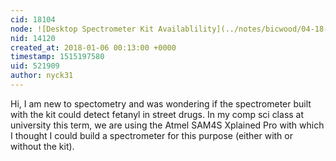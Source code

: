 ```yaml
---
cid: 18104
node: ![Desktop Spectrometer Kit Availablility](../notes/bicwood/04-18-2017/desktop-spectrometer-kit-availablility)
nid: 14120
created_at: 2018-01-06 00:13:00 +0000
timestamp: 1515197580
uid: 521909
author: nyck31
---
```


Hi, I am new to spectometry and was wondering if the spectrometer built with the kit could detect fetanyl in street drugs.  In my comp sci class at university this term, we are using the Atmel SAM4S Xplained Pro with which I thought I could build a spectrometer for this purpose (either with or without the kit).  